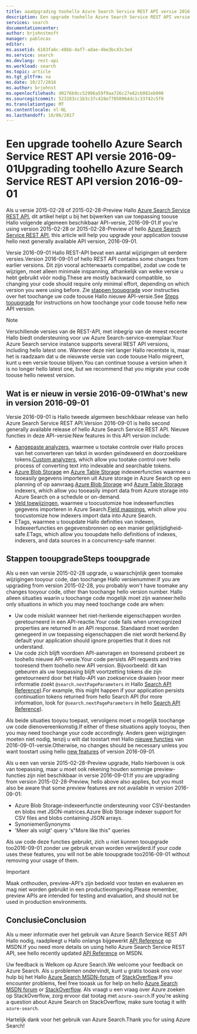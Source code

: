 ```yaml
---
title: aaaUpgrading toohello Azure Search Service REST API versie 2016-09-01 | Microsoft Docs
description: Een upgrade toohello Azure Search Service REST API versie 2016-09-01
services: search
documentationcenter: 
author: brjohnstmsft
manager: pablocas
editor: 
ms.assetid: 6183fa6c-48bb-4af7-adae-4be3bc43c3ed
ms.service: search
ms.devlang: rest-api
ms.workload: search
ms.topic: article
ms.tgt_pltfrm: na
ms.date: 10/27/2016
ms.author: brjohnst
ms.openlocfilehash: d0276b9cc52996a59f9aa726c27e62c6082eb908
ms.sourcegitcommit: 523283cc1b3c37c428e77850964dc1c33742c5f0
ms.translationtype: MT
ms.contentlocale: nl-NL
ms.lasthandoff: 10/06/2017
---
```

# <a name="upgrading-toohello-azure-search-service-rest-api-version-2016-09-01"></a><span data-ttu-id="c5c04-103">Een upgrade toohello Azure Search Service REST API versie 2016-09-01</span><span class="sxs-lookup"><span data-stu-id="c5c04-103">Upgrading toohello Azure Search Service REST API version 2016-09-01</span></span>
<span data-ttu-id="c5c04-104">Als u versie 2015-02-28 of 2015-02-28-Preview Hallo [Azure Search Service REST API](https://msdn.microsoft.com/library/azure/dn798935.aspx), dit artikel helpt u bij het bijwerken van uw toepassing toouse Hallo volgende algemeen beschikbaar API-versie, 2016-09-01.</span><span class="sxs-lookup"><span data-stu-id="c5c04-104">If you're using version 2015-02-28 or 2015-02-28-Preview of hello [Azure Search Service REST API](https://msdn.microsoft.com/library/azure/dn798935.aspx), this article will help you upgrade your application toouse hello next generally available API version, 2016-09-01.</span></span>

<span data-ttu-id="c5c04-105">Versie 2016-09-01 Hallo REST-API bevat een aantal wijzigingen uit eerdere versies.</span><span class="sxs-lookup"><span data-stu-id="c5c04-105">Version 2016-09-01 of hello REST API contains some changes from earlier versions.</span></span> <span data-ttu-id="c5c04-106">Dit zijn vooral achterwaarts compatibel, zodat uw code te wijzigen, moet alleen minimale inspanning, afhankelijk van welke versie u hebt gebruikt vóór nodig.</span><span class="sxs-lookup"><span data-stu-id="c5c04-106">These are mostly backward compatible, so changing your code should require only minimal effort, depending on which version you were using before.</span></span> <span data-ttu-id="c5c04-107">Zie [stappen tooupgrade](#UpgradeSteps) voor instructies over het toochange uw code toouse Hallo nieuwe API-versie.</span><span class="sxs-lookup"><span data-stu-id="c5c04-107">See [Steps tooupgrade](#UpgradeSteps) for instructions on how toochange your code toouse hello new API version.</span></span>

> [!NOTE]
> <span data-ttu-id="c5c04-108">Verschillende versies van de REST-API, met inbegrip van de meest recente Hallo biedt ondersteuning voor uw Azure Search-service-exemplaar.</span><span class="sxs-lookup"><span data-stu-id="c5c04-108">Your Azure Search service instance supports several REST API versions, including hello latest one.</span></span> <span data-ttu-id="c5c04-109">Wanneer deze niet langer Hallo recentste is, maar het is raadzaam dat u de nieuwste versie van code toouse Hallo migreert, kunt u een versie toouse blijven.</span><span class="sxs-lookup"><span data-stu-id="c5c04-109">You can continue toouse a version when it is no longer hello latest one, but we recommend that you migrate your code toouse hello newest version.</span></span>

<a name="WhatsNew"></a>

## <a name="whats-new-in-version-2016-09-01"></a><span data-ttu-id="c5c04-110">Wat is er nieuw in versie 2016-09-01</span><span class="sxs-lookup"><span data-stu-id="c5c04-110">What's new in version 2016-09-01</span></span>
<span data-ttu-id="c5c04-111">Versie 2016-09-01 is Hallo tweede algemeen beschikbaar release van hello Azure Search Service REST API.</span><span class="sxs-lookup"><span data-stu-id="c5c04-111">Version 2016-09-01 is hello second generally available release of hello Azure Search Service REST API.</span></span> <span data-ttu-id="c5c04-112">Nieuwe functies in deze API-versie:</span><span class="sxs-lookup"><span data-stu-id="c5c04-112">New features in this API version include:</span></span>

* <span data-ttu-id="c5c04-113">[Aangepaste analyzers](https://aka.ms/customanalyzers), waarmee u tootake controle over Hallo proces van het converteren van tekst in worden geïndexeerd en doorzoekbare tokens.</span><span class="sxs-lookup"><span data-stu-id="c5c04-113">[Custom analyzers](https://aka.ms/customanalyzers), which allow you tootake control over hello process of converting text into indexable and searchable tokens.</span></span>
* <span data-ttu-id="c5c04-114">[Azure Blob Storage](search-howto-indexing-azure-blob-storage.md) en [Azure Table Storage](search-howto-indexing-azure-tables.md) indexeerfuncties waarmee u tooeasily gegevens importeren uit Azure storage in Azure Search op een planning of op aanvraag.</span><span class="sxs-lookup"><span data-stu-id="c5c04-114">[Azure Blob Storage](search-howto-indexing-azure-blob-storage.md) and [Azure Table Storage](search-howto-indexing-azure-tables.md) indexers, which allow you tooeasily import data from Azure storage into Azure Search on a schedule or on-demand.</span></span>
* <span data-ttu-id="c5c04-115">[Veld toewijzingen](search-indexer-field-mappings.md), waarmee u toocustomize hoe indexeerfuncties gegevens importeren in Azure Search.</span><span class="sxs-lookup"><span data-stu-id="c5c04-115">[Field mappings](search-indexer-field-mappings.md), which allow you toocustomize how indexers import data into Azure Search.</span></span>
* <span data-ttu-id="c5c04-116">ETags, waarmee u tooupdate Hallo definities van indexen, Indexeerfuncties en gegevensbronnen op een manier gelijktijdigheid-safe.</span><span class="sxs-lookup"><span data-stu-id="c5c04-116">ETags, which allow you tooupdate hello definitions of indexes, indexers, and data sources in a concurrency-safe manner.</span></span> 

<a name="UpgradeSteps"></a>

## <a name="steps-tooupgrade"></a><span data-ttu-id="c5c04-117">Stappen tooupgrade</span><span class="sxs-lookup"><span data-stu-id="c5c04-117">Steps tooupgrade</span></span>
<span data-ttu-id="c5c04-118">Als u een van versie 2015-02-28 upgrade, u waarschijnlijk geen toomake wijzigingen tooyour code, dan toochange Hallo versienummer.</span><span class="sxs-lookup"><span data-stu-id="c5c04-118">If you are upgrading from version 2015-02-28, you probably won't have toomake any changes tooyour code, other than toochange hello version number.</span></span> <span data-ttu-id="c5c04-119">Hallo alleen situaties waarin u toochange code mogelijk moet zijn wanneer:</span><span class="sxs-lookup"><span data-stu-id="c5c04-119">hello only situations in which you may need toochange code are when:</span></span>

* <span data-ttu-id="c5c04-120">Uw code mislukt wanneer het niet-herkende eigenschappen worden geretourneerd in een API-reactie.</span><span class="sxs-lookup"><span data-stu-id="c5c04-120">Your code fails when unrecognized properties are returned in an API response.</span></span> <span data-ttu-id="c5c04-121">Standaard moet worden genegeerd in uw toepassing eigenschappen die niet wordt herkend.</span><span class="sxs-lookup"><span data-stu-id="c5c04-121">By default your application should ignore properties that it does not understand.</span></span>
* <span data-ttu-id="c5c04-122">Uw code zich blijft voordoen API-aanvragen en tooresend probeert ze toohello nieuwe API-versie.</span><span class="sxs-lookup"><span data-stu-id="c5c04-122">Your code persists API requests and tries tooresend them toohello new API version.</span></span> <span data-ttu-id="c5c04-123">Bijvoorbeeld: dit kan gebeuren als uw toepassing blijft voortzetting tokens die zijn geretourneerd door het Hallo-API van zoekservice draaien (voor meer informatie zoekt `@search.nextPageParameters` in Hallo [Search API Reference](https://msdn.microsoft.com/library/azure/dn798927.aspx#Anchor_1)).</span><span class="sxs-lookup"><span data-stu-id="c5c04-123">For example, this might happen if your application persists continuation tokens returned from hello Search API (for more information, look for `@search.nextPageParameters` in hello [Search API Reference](https://msdn.microsoft.com/library/azure/dn798927.aspx#Anchor_1)).</span></span>

<span data-ttu-id="c5c04-124">Als beide situaties tooyou toepast, vervolgens moet u mogelijk toochange uw code dienovereenkomstig.</span><span class="sxs-lookup"><span data-stu-id="c5c04-124">If either of these situations apply tooyou, then you may need toochange your code accordingly.</span></span> <span data-ttu-id="c5c04-125">Anders geen wijzigingen moeten niet nodig, tenzij u wilt dat toostart met Hallo [nieuwe functies](#WhatsNew) van 2016-09-01-versie.</span><span class="sxs-lookup"><span data-stu-id="c5c04-125">Otherwise, no changes should be necessary unless you want toostart using hello [new features](#WhatsNew) of version 2016-09-01.</span></span>

<span data-ttu-id="c5c04-126">Als u een van versie 2015-02-28-Preview upgrade, Hallo hierboven is ook van toepassing, maar u moet ook rekening houden sommige preview-functies zijn niet beschikbaar in versie 2016-09-01:</span><span class="sxs-lookup"><span data-stu-id="c5c04-126">If you are upgrading from version 2015-02-28-Preview, hello above also applies, but you must also be aware that some preview features are not available in version 2016-09-01:</span></span>

* <span data-ttu-id="c5c04-127">Azure Blob Storage-indexeerfunctie ondersteuning voor CSV-bestanden en blobs met JSON-matrices.</span><span class="sxs-lookup"><span data-stu-id="c5c04-127">Azure Blob Storage indexer support for CSV files and blobs containing JSON arrays.</span></span>
* <span data-ttu-id="c5c04-128">Synoniemen</span><span class="sxs-lookup"><span data-stu-id="c5c04-128">Synonyms</span></span>
* <span data-ttu-id="c5c04-129">'Meer als volgt' query 's</span><span class="sxs-lookup"><span data-stu-id="c5c04-129">"More like this" queries</span></span>

<span data-ttu-id="c5c04-130">Als uw code deze functies gebruikt, zich u niet kunnen tooupgrade too2016-09-01 zonder uw gebruik ervan worden verwijderd.</span><span class="sxs-lookup"><span data-stu-id="c5c04-130">If your code uses these features, you will not be able tooupgrade too2016-09-01 without removing your usage of them.</span></span>

> [!IMPORTANT]
> <span data-ttu-id="c5c04-131">Maak onthouden, preview-API's zijn bedoeld voor testen en evalueren en mag niet worden gebruikt in een productieomgeving.</span><span class="sxs-lookup"><span data-stu-id="c5c04-131">Please remember, preview APIs are intended for testing and evaluation, and should not be used in production environments.</span></span>
> 
> 

## <a name="conclusion"></a><span data-ttu-id="c5c04-132">Conclusie</span><span class="sxs-lookup"><span data-stu-id="c5c04-132">Conclusion</span></span>
<span data-ttu-id="c5c04-133">Als u meer informatie over het gebruik van Azure Search Service REST API Hallo nodig, raadpleegt u Hallo onlangs bijgewerkt [API Reference](https://msdn.microsoft.com/library/azure/dn798935.aspx) op MSDN.</span><span class="sxs-lookup"><span data-stu-id="c5c04-133">If you need more details on using hello Azure Search Service REST API, see hello recently updated [API Reference](https://msdn.microsoft.com/library/azure/dn798935.aspx) on MSDN.</span></span>

<span data-ttu-id="c5c04-134">Uw feedback is Welkom op Azure Search.</span><span class="sxs-lookup"><span data-stu-id="c5c04-134">We welcome your feedback on Azure Search.</span></span> <span data-ttu-id="c5c04-135">Als u problemen ondervindt, kunt u gratis tooask ons voor hulp bij het Hallo [Azure Search MSDN-forum](https://social.msdn.microsoft.com/Forums/azure/home?forum=azuresearch) of [StackOverflow](http://stackoverflow.com/).</span><span class="sxs-lookup"><span data-stu-id="c5c04-135">If you encounter problems, feel free tooask us for help on hello [Azure Search MSDN forum](https://social.msdn.microsoft.com/Forums/azure/home?forum=azuresearch) or [StackOverflow](http://stackoverflow.com/).</span></span> <span data-ttu-id="c5c04-136">Als vraagt u een vraag over Azure zoeken op StackOverflow, zorg ervoor dat tootag met `azure-search`.</span><span class="sxs-lookup"><span data-stu-id="c5c04-136">If you're asking a question about Azure Search on StackOverflow, make sure tootag it with `azure-search`.</span></span>

<span data-ttu-id="c5c04-137">Hartelijk dank voor het gebruik van Azure Search.</span><span class="sxs-lookup"><span data-stu-id="c5c04-137">Thank you for using Azure Search!</span></span>

